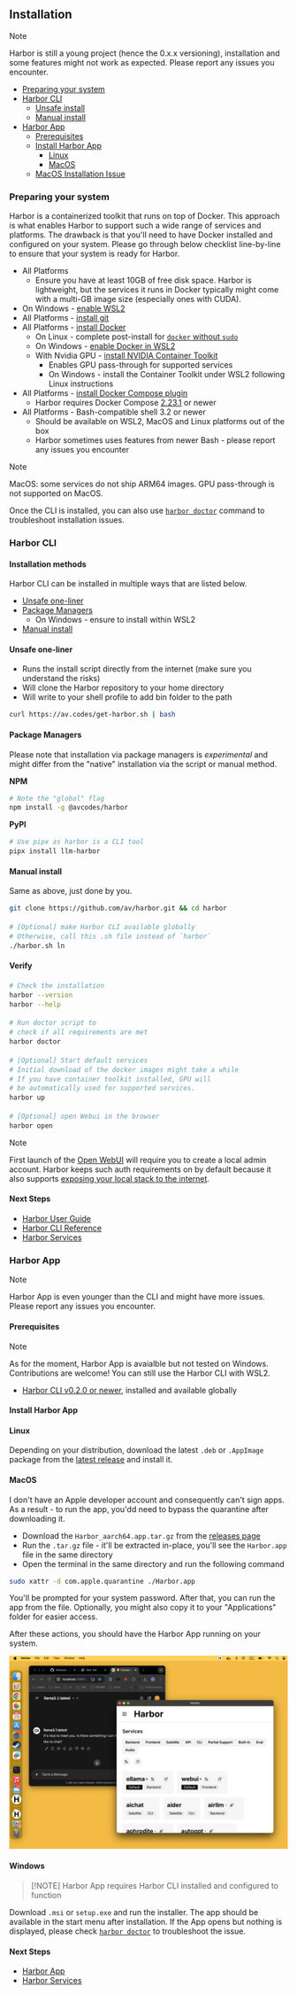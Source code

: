 ## Installation

> [!NOTE]
> Harbor is still a young project (hence the 0.x.x versioning), installation and some features might not work as expected. Please report any issues you encounter.

- [Preparing your system](#preparing-your-system)
- [Harbor CLI](#harbor-cli)
  - [Unsafe install](#unsafe-install)
  - [Manual install](#manual-install)
- [Harbor App](#harbor-app)
  - [Prerequisites](#prerequisites)
  - [Install Harbor App](#install-harbor-app)
    - [Linux](#linux)
    - [MacOS](#macos)
  - [MacOS Installation Issue](#macos-installation-issue)

### Preparing your system

Harbor is a containerized toolkit that runs on top of Docker. This approach is what enables Harbor to support such a wide range of services and platforms. The drawback is that you'll need to have Docker installed and configured on your system. Please go through below checklist line-by-line to ensure that your system is ready for Harbor.

- All Platforms
  - Ensure you have at least 10GB of free disk space. Harbor is lightweight, but the services it runs in Docker typically might come with a multi-GB image size (especially ones with CUDA).
- On Windows - [enable WSL2](https://learn.microsoft.com/en-us/windows/wsl/install)
- All Platforms - [install git](https://git-scm.com/book/en/v2/Getting-Started-Installing-Git)
- All Platforms - [install Docker](https://docs.docker.com/engine/install/)
  - On Linux - complete post-install for [`docker` without `sudo`](httpws://docs.docker.com/engine/install/linux-postinstall/)
  - On Windows - [enable Docker in WSL2](https://docs.docker.com/desktop/wsl/#enabling-docker-support-in-wsl-2-distros)
  - With Nvidia GPU - [install NVIDIA Container Toolkit](https://docs.nvidia.com/datacenter/cloud-native/container-toolkit/latest/install-guide.html#installation)
    - Enables GPU pass-through for supported services
    - On Windows - install the Container Toolkit under WSL2 following Linux instructions
- All Platforms - [install Docker Compose plugin](https://docs.docker.com/compose/install/)
  - Harbor requires Docker Compose [2.23.1](https://docs.docker.com/compose/releases/release-notes/#2231) or newer
- All Platforms - Bash-compatible shell 3.2 or newer
  - Should be available on WSL2, MacOS and Linux platforms out of the box
  - Harbor sometimes uses features from newer Bash - please report any issues you encounter

> [!NOTE]
> MacOS: some services do not ship ARM64 images. GPU pass-through is not supported on MacOS.

Once the CLI is installed, you can also use [`harbor doctor`](./3.-Harbor-CLI-Reference#harbor-doctor) command to troubleshoot installation issues.

### Harbor CLI

#### Installation methods

Harbor CLI can be installed in multiple ways that are listed below.

- [Unsafe one-liner](#unsafe-one-liner)
- [Package Managers](#package-managers)
  - On Windows - ensure to install within WSL2
- [Manual install](#manual-install)

#### Unsafe one-liner

- Runs the install script directly from the internet (make sure you understand the risks)
- Will clone the Harbor repository to your home directory
- Will write to your shell profile to add bin folder to the path

```bash
curl https://av.codes/get-harbor.sh | bash
```

#### Package Managers

Please note that installation via package managers is _experimental_ and might differ from the "native" installation via the script or manual method.

**NPM**

```bash
# Note the "global" flag
npm install -g @avcodes/harbor
```

**PyPI**

```bash
# Use pipx as harbor is a CLI tool
pipx install llm-harbor
```

#### Manual install

Same as above, just done by you.

```bash
git clone https://github.com/av/harbor.git && cd harbor

# [Optional] make Harbor CLI available globally
# Otherwise, call this .sh file instead of `harbor`
./harbor.sh ln
```

#### Verify

```bash
# Check the installation
harbor --version
harbor --help

# Run doctor script to
# check if all requirements are met
harbor doctor

# [Optional] Start default services
# Initial download of the docker images might take a while
# If you have container toolkit installed, GPU will
# be automatically used for supported services.
harbor up

# [Optional] open Webui in the browser
harbor open
```

> [!NOTE]
> First launch of the [Open WebUI](./2.1.1-Frontend:-Open-WebUI) will require you to create a local admin account. Harbor keeps such auth requirements on by default because it also supports [exposing your local stack to the internet](./3.-Harbor-CLI-Reference#harbor-tunnels).

#### Next Steps

- [Harbor User Guide](./1.-Harbor-User-Guide)
- [Harbor CLI Reference](./3.-Harbor-CLI-Reference)
- [Harbor Services](./2.-Services)

### Harbor App

> [!NOTE]
> Harbor App is even younger than the CLI and might have more issues. Please report any issues you encounter.

#### Prerequisites

> [!NOTE]
> As for the moment, Harbor App is avaialble but not tested on Windows. Contributions are welcome! You can still use the Harbor CLI with WSL2.

- [Harbor CLI v0.2.0 or newer](#harbor-cli), installed and available globally

#### Install Harbor App

#### Linux

Depending on your distribution, download the latest `.deb` or `.AppImage` package from the [latest release](https://github.com/av/harbor/releases/latest) and install it.

#### MacOS

I don't have an Apple developer account and consequently can't sign apps. As a result - to run the app, you'dd need to bypass the quarantine after downloading it.

- Download the `Harbor_aarch64.app.tar.gz` from the [releases page](https://github.com/av/harbor/releases)
- Run the `.tar.gz` file - it'll be extracted in-place, you'll see the `Harbor.app` file in the same directory
- Open the terminal in the same directory and run the following command

```bash
sudo xattr -d com.apple.quarantine ./Harbor.app
```

You'll be prompted for your system password. After that, you can run the app from the file. Optionally, you might also copy it to your "Applications" folder for easier access.

After these actions, you should have the Harbor App running on your system.

![Harbor App on MacOS](./harbor-app-macos.png)

#### Windows

> [!NOTE] Harbor App requires Harbor CLI installed and configured to function

Download `.msi` or `setup.exe` and run the installer. The app should be available in the start menu after installation. If the App opens but nothing is displayed, please check [`harbor doctor`](./3.-Harbor-CLI-Reference#harbor-doctor) to troubleshoot the issue.

#### Next Steps

- [Harbor App](./1.1-Harbor-App)
- [Harbor Services](./2.-Services)

